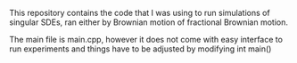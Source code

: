 This repository contains the code that I was using to run simulations of singular SDEs, ran either by Brownian motion of fractional Brownian motion.

The main file is main.cpp, however it does not come with easy interface to run experiments and things have to be adjusted by modifying int main()
